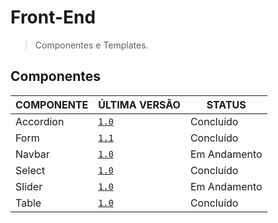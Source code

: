 # Front-End
> Componentes e Templates.

## Componentes

COMPONENTE | ÚLTIMA VERSÃO | STATUS
------------- | ------------- | -------------
Accordion | [`1.0`](https://araquelos.github.io/accordion/accordion-1.0/accordion-1.0.html) | Concluído
Form | [`1.1`](https://araquelos.github.io/form/form-1.1/form-1.1.html) | Concluído
Navbar | [`1.0`](https://araquelos.github.io/navbar/navbar-1.0/navbar-1.0.html) | Em Andamento
Select | [`1.0`](https://araquelos.github.io/select/select-1.0/select-1.0.html) | Concluído
Slider | [`1.0`](https://araquelos.github.io/slider/slider-1.0/slider-1.0.html) | Em Andamento
Table | [`1.0`](https://araquelos.github.io/table/table-1.0/table-1.0.html) | Concluído


